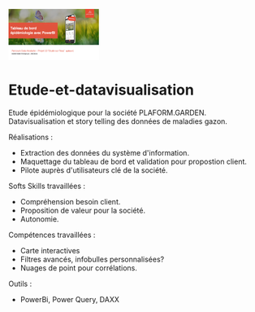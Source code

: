 ![entete](P10.png)
# Etude-et-datavisualisation
Etude épidémiologique pour la société PLAFORM.GARDEN. Datavisualisation et story telling des données de maladies gazon.

Réalisations : 
  + Extraction des données du système d'information.
  + Maquettage du tableau de bord et validation pour propostion client.
  + Pilote auprès d'utilisateurs clé de la société.

Softs Skills travaillées :
  +  Compréhension besoin client.
  +  Proposition de valeur pour la société.
  +  Autonomie.

Compétences travaillées :
  + Carte interactives
  + Filtres avancés, infobulles personnalisées?
  + Nuages de point pour corrélations.

Outils : 
  + PowerBi, Power Query, DAXX


